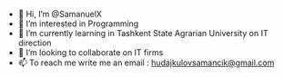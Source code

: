 - 👋 Hi, I’m @SamanuelX
- 👀 I’m interested in Programming
- 🌱 I’m currently learning in Tashkent State Agrarian University on IT direction
- 💞️ I’m looking to collaborate on IT firms
- 📫 To reach me  write me an email : hudajkulovsamancik@gmail.com

<!---
SamanuelX/SamanuelX is a ✨ special ✨ repository because its `README.md` (this file) appears on your GitHub profile.
You can click the Preview link to take a look at your changes.
---> 
